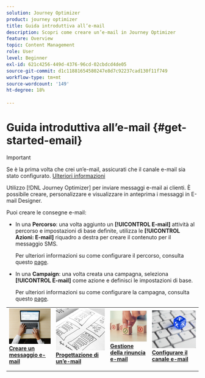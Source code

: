 ```yaml
---
solution: Journey Optimizer
product: journey optimizer
title: Guida introduttiva all’e-mail
description: Scopri come creare un’e-mail in Journey Optimizer
feature: Overview
topic: Content Management
role: User
level: Beginner
exl-id: 621c4256-449d-4376-96cd-02cbdcd4de05
source-git-commit: d1c11881654580247e8d7c92237cad130f11f749
workflow-type: tm+mt
source-wordcount: '149'
ht-degree: 18%

---
```


# Guida introduttiva all’e-mail {#get-started-email}

>[!IMPORTANT]
>
>Se è la prima volta che crei un’e-mail, assicurati che il canale e-mail sia stato configurato. [Ulteriori informazioni](email-settings.md)

Utilizzo [!DNL Journey Optimizer] per inviare messaggi e-mail ai clienti. È possibile creare, personalizzare e visualizzare in anteprima i messaggi in E-mail Designer.

Puoi creare le consegne e-mail:

* In una **Percorso**: una volta aggiunto un **[!UICONTROL E-mail]** attività al percorso e impostazioni di base definite, utilizza le **[!UICONTROL Azioni: E-mail]** riquadro a destra per creare il contenuto per il messaggio SMS.

   Per ulteriori informazioni su come configurare il percorso, consulta questo [page](../building-journeys/journey-gs.md).

* In una **Campaign**: una volta creata una campagna, seleziona **[!UICONTROL E-mail]** come azione e definisci le impostazioni di base.

   Per ulteriori informazioni su come configurare la campagna, consulta questo [page](../campaigns/create-campaign.md#configure).

<table style="table-layout:fixed"><tr style="border: 0;">
<td>
<a href="create-email.md">
<img alt="Lead" src="../assets/do-not-localize/email-create.jpeg">
</a>
<div><a href="create-email.md"><strong>Creare un messaggio e-mail</strong>
</div>
<p>
</td>
<td>
<a href="get-started-email-design.md">
<img alt="Non fequente" src="../assets/do-not-localize/email-design.jpg">
</a>
<div>
<a href="get-started-email-design.md"><strong>Progettazione di un’e-mail</strong></a>
</div>
<p></td>
<td>
<a href="email-opt-out.md">
<img alt="Convalida" src="../assets/do-not-localize/email-opt-out.jpg">
</a>
<div>
<a href="email-opt-out.md"><strong>Gestione della rinuncia e-mail</strong></a>
</div>
<p>
</td>
<td>
<a href="email-settings.md">
<img alt="Convalida" src="../assets/do-not-localize/email-config.jpg">
</a>
<div>
<a href="email-settings.md"><strong>Configurare il canale e-mail</strong></a>
</div>
<p>
</td>
</tr></table>
